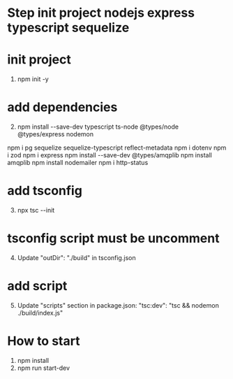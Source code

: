 # Step init project nodejs express typescript sequelize

# init project

1. npm init -y

# add dependencies

2. npm install --save-dev typescript ts-node @types/node @types/express nodemon

npm i pg sequelize sequelize-typescript reflect-metadata
npm i dotenv
npm i zod
npm i express
npm install --save-dev @types/amqplib
npm install amqplib
npm install nodemailer
npm i http-status

# add tsconfig

3. npx tsc --init

# tsconfig script must be uncomment

4. Update "outDir": "./build" in tsconfig.json

# add script

5. Update "scripts" section in package.json:
   "tsc:dev": "tsc && nodemon ./build/index.js"

# How to start

1. npm install
2. npm run start-dev

